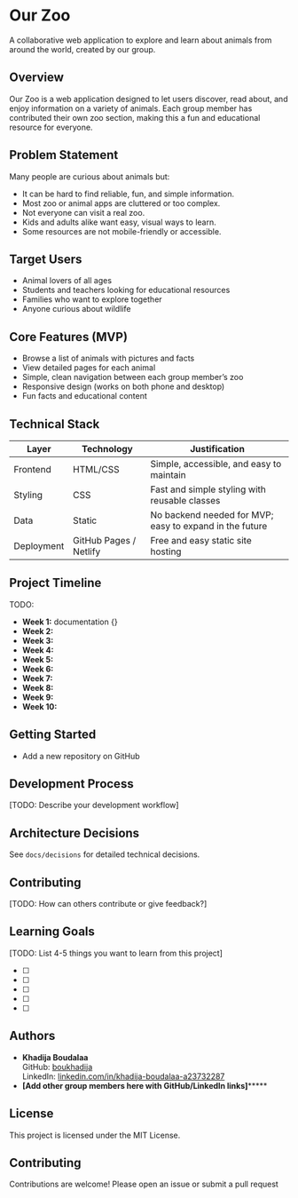 # Our Zoo  
A collaborative web application to explore and learn about animals from around the world, created by our group.

## Overview
Our Zoo is a web application designed to let users discover, read about, and enjoy information on a variety of animals. Each group member has contributed their own zoo section, making this a fun and educational resource for everyone.

## Problem Statement
Many people are curious about animals but:
- It can be hard to find reliable, fun, and simple information.
- Most zoo or animal apps are cluttered or too complex.
- Not everyone can visit a real zoo.
- Kids and adults alike want easy, visual ways to learn.
- Some resources are not mobile-friendly or accessible.

## Target Users
- Animal lovers of all ages
- Students and teachers looking for educational resources
- Families who want to explore together
- Anyone curious about wildlife

## Core Features (MVP)
- Browse a list of animals with pictures and facts
- View detailed pages for each animal
- Simple, clean navigation between each group member’s zoo
- Responsive design (works on both phone and desktop)
- Fun facts and educational content

## Technical Stack

| Layer      | Technology | Justification                                               |
|------------|------------|------------------------------------------------------------|
| Frontend   | HTML/CSS   | Simple, accessible, and easy to maintain                   |
| Styling    | CSS        | Fast and simple styling with reusable classes              |
| Data       | Static     | No backend needed for MVP; easy to expand in the future    |
| Deployment | GitHub Pages / Netlify | Free and easy static site hosting              |

## Project Timeline

TODO:

- **Week 1:** documentation {}
- **Week 2:** 
- **Week 3:** 
- **Week 4:** 
- **Week 5:** 
- **Week 6:** 
- **Week 7:** 
- **Week 8:** 
- **Week 9:** 
- **Week 10:** 

## Getting Started
- Add a new repository on GitHub

## Development Process
[TODO: Describe your development workflow]

## Architecture Decisions
See `docs/decisions` for detailed technical decisions.

## Contributing
[TODO: How can others contribute or give feedback?]

## Learning Goals
[TODO: List 4-5 things you want to learn from this project]

- [ ]
- [ ]
- [ ]
- [ ]
- [ ]

## Authors
- **Khadija Boudalaa**  
  GitHub: [boukhadija](https://github.com/boukhadija)  
  LinkedIn: [linkedin.com/in/khadija-boudalaa-a23732287](https://linkedin.com/in/khadija-boudalaa-a23732287)
- **[Add other group members here with GitHub/LinkedIn links]*******

## License
This project is licensed under the MIT License.

## Contributing
Contributions are welcome! Please open an issue or submit a pull request